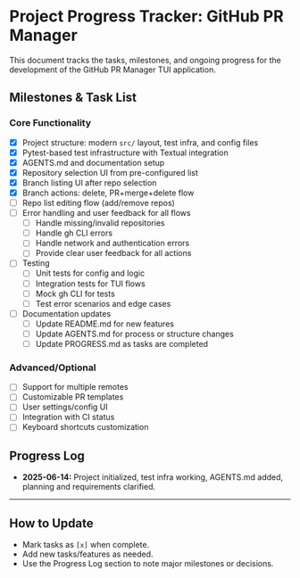 # Project Progress Tracker: GitHub PR Manager

This document tracks the tasks, milestones, and ongoing progress for the development of the GitHub PR Manager TUI application.

## Milestones & Task List

### Core Functionality
- [x] Project structure: modern `src/` layout, test infra, and config files
- [x] Pytest-based test infrastructure with Textual integration
- [x] AGENTS.md and documentation setup
- [x] Repository selection UI from pre-configured list
- [x] Branch listing UI after repo selection
- [x] Branch actions: delete, PR+merge+delete flow
- [ ] Repo list editing flow (add/remove repos)
- [ ] Error handling and user feedback for all flows
  - [ ] Handle missing/invalid repositories
  - [ ] Handle gh CLI errors
  - [ ] Handle network and authentication errors
  - [ ] Provide clear user feedback for all actions
- [ ] Testing
  - [ ] Unit tests for config and logic
  - [ ] Integration tests for TUI flows
  - [ ] Mock gh CLI for tests
  - [ ] Test error scenarios and edge cases
- [ ] Documentation updates
  - [ ] Update README.md for new features
  - [ ] Update AGENTS.md for process or structure changes
  - [ ] Update PROGRESS.md as tasks are completed

### Advanced/Optional
- [ ] Support for multiple remotes
- [ ] Customizable PR templates
- [ ] User settings/config UI
- [ ] Integration with CI status
- [ ] Keyboard shortcuts customization

## Progress Log

- **2025-06-14:** Project initialized, test infra working, AGENTS.md added, planning and requirements clarified.

---

## How to Update
- Mark tasks as `[x]` when complete.
- Add new tasks/features as needed.
- Use the Progress Log section to note major milestones or decisions.
